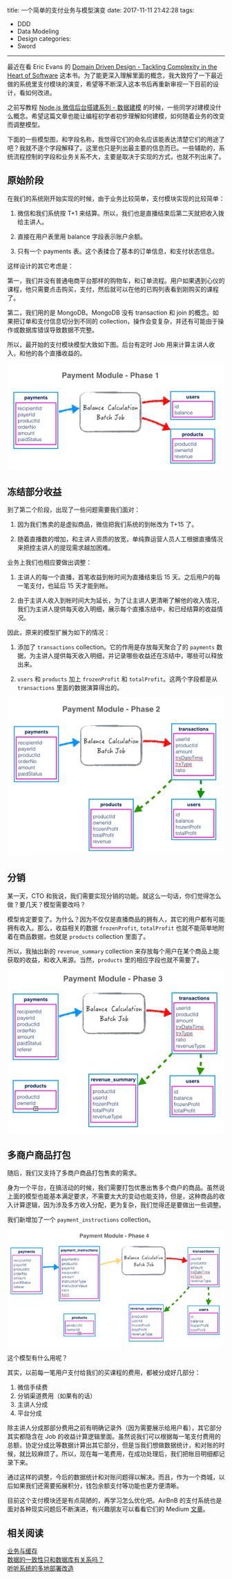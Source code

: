 title: 一个简单的支付业务与模型演变
date: 2017-11-11 21:42:28
tags:
  - DDD
  - Data Modeling
  - Design
categories:
  - Sword
---


[Node.js 微信后台搭建系列 - 数据建模]: http://www.thinkingincrowd.me/2016/11/13/Node-js-Wechat-Web-App-Tutorial-Data-Modeling/
[Domain Driven Design - Tackling Complexity in the Heart of Software]: https://www.amazon.com/Domain-Driven-Design-Tackling-Complexity-Software/dp/0321125215/ref=sr_1_1

最近在看 Eric Evans 的 [Domain Driven Design - Tackling Complexity in the Heart of Software][] 这本书。为了能更深入理解里面的概念，我大致捋了一下最近做的系统里支付模块的演变，希望等不断深入这本书后再重新审视一下目前的设计，看如何改进。  

之前写教程 [Node.js 微信后台搭建系列 - 数据建模][] 的时候，一些同学对建模没什么概念。希望这篇文章也能让编程初学者初步理解如何建模，如何随着业务的改变而调整模型。  

下面的一些模型图，和字段名称，我觉得它们的命名应该能表达清楚它们的用途了吧？我就不逐个字段解释了。这里也只是列出最主要的信息而已。一些辅助的，系统流程控制的字段和业务关系不大，主要是取决于实现的方式，也就不列出来了。  


## 原始阶段

在我们的系统刚开始实现的时候，由于业务比较简单，支付模块实现的比较简单：  

1. 微信和我们系统按 T+1 来结算。所以，我们也是直播结束后第二天就把收入拨给主讲人。  

2. 直接在用户表里用 balance 字段表示账户余额。  

3. 只有一个 payments 表。这个表揉合了基本的订单信息，和支付状态信息。  

这样设计的其它考虑是：  

第一，我们并没有普通电商平台那样的购物车，和订单流程。用户如果遇到心仪的课程，他只需要点击购买，支付，然后就可以在他的已购列表看到刚购买的课程了。  

第二，我们用的是 MongoDB。MongoDB 没有 transaction 和 join 的概念。如果把订单和支付信息切分到不同的 collection，操作会变复杂，并还有可能由于操作或数据库错误导致数据不完整。  

所以，最开始的支付模块模型大致如下图。后台有定时 Job 用来计算主讲人收入，和他的各个直播收益的。  

![Payment Modeling Phase 1](https://raw.githubusercontent.com/kenspirit/blog-cdn-data/master/payment-module-design-phase-1.png)


## 冻结部分收益

到了第二个阶段，出现了一些问题需要我们面对：  

1. 因为我们售卖的是虚拟商品，微信把我们系统的到帐改为 T+15 了。  

2. 随着直播数的增加，和主讲人资质的放宽，单纯靠运营人员人工根据直播情况来把控主讲人的提现需求越加困难。  

业务上我们也相应要做出调整：  

1. 主讲人的每一个直播，首笔收益到帐时间为直播结束后 15 天。之后用户的每一笔支付，也延后 15 天才能到帐。  

2. 由于主讲人收入到帐时间大为延长，为了让主讲人更清晰了解他的收入情况，我们为主讲人提供每天收入明细，展示每个直播冻结中，和已经结算的收益情况。  

因此，原来的模型扩展为如下的情况：  

1. 添加了 `transactions` collection。它的作用是存放每天聚合了的 `payments` 数据，为主讲人提供每天收入明细，并记录哪些收益还在冻结中，哪些可以释放出来。  

2. `users` 和 `products` 加上 `frozenProfit` 和 `totalProfit`。这两个字段都是从 `transactions` 里面的数据演算得出的。  

![Payment Modeling Phase 2](https://raw.githubusercontent.com/kenspirit/blog-cdn-data/master/payment-module-design-phase-2.png)


## 分销

某一天，CTO 和我说，我们需要实现分销的功能。就这么一句话，你们觉得怎么做？要几天？模型需要改吗？  

模型肯定要变了。为什么？因为不仅仅是直播商品的拥有人，其它的用户都有可能拥有收入。那么，收益相关的数据 `frozenProfit`, `totalProfit` 也就不能简单地附着在商品数据，也就是 `products` collection 里面了。  

所以，我抽出新的 `revenue_summary` collection 来存放每个用户在某个商品上能获取的收益，和收入来源。当然，`products` 里的相应字段也就不需要了。  

![Payment Modeling Phase 3](https://raw.githubusercontent.com/kenspirit/blog-cdn-data/master/payment-module-design-phase-3.png)


## 多商户商品打包

随后，我们又支持了多商户商品打包售卖的需求。  

身为一个平台，在搞活动的时候，我们需要打包优惠出售多个商户的商品。虽然说上面的模型也能基本满足要求，不需要太大的变动也能支持，但是，这种商品的收入计算逻辑，因为涉及多方收入分配，更为复杂，我们觉得还是要做出一些调整。  

我们新增加了一个 `payment_instructions` collection。  

![Payment Modeling Phase 4](https://raw.githubusercontent.com/kenspirit/blog-cdn-data/master/payment-module-design-phase-4.png)

这个模型有什么用呢？  

其实，以前每一笔用户支付给我们的买课程的费用，都被分成好几部分：  

1. 微信手续费  
2. 分销渠道费用（如果有的话）  
3. 主讲人分成  
4. 平台分成  

除主讲人分成那部分费用之前有明确记录外（因为需要展示给用户看），其它部分其实都隐含在 Job 的收益计算逻辑里面。虽然说我们可以根据每一笔支付费用的总额，协定分成比等数据计算出其它部分，但是当我们想做数据统计，和对账的时候，就比较麻烦了。所以，现在每一笔费用，在成功处理后，我们把帐目明细都记录下来。  

通过这样的调整，今后的数据统计和对账问题得以解决。而且，作为一个商城，以后如果我们还需要拓展积分，钱包余额支付等功能也更方便清晰。  

[文章]: https://medium.com/airbnb-engineering/scaling-airbnbs-payment-platform-43ebfc99b324

目前这个支付模块还是有点简陋的，再学习怎么优化吧。AirBnB 的支付系统也是面对各种现实问题后不断演进，有兴趣朋友可以看看它们的 Medium [文章][]。

## 相关阅读

[业务与缓存]: http://www.thinkingincrowd.me/2017/05/02/cache-and-business-characteristics/  
[数据的一致性只和数据库有关系吗？]: http://www.thinkingincrowd.me/2017/12/13/is-data-consistency-only-about-db/  
[听听系统的多地部署改造]: http://www.thinkingincrowd.me/2017/11/29/tingting-multi-region-architecture/  

[业务与缓存][]  
[数据的一致性只和数据库有关系吗？][]  
[听听系统的多地部署改造][]  
